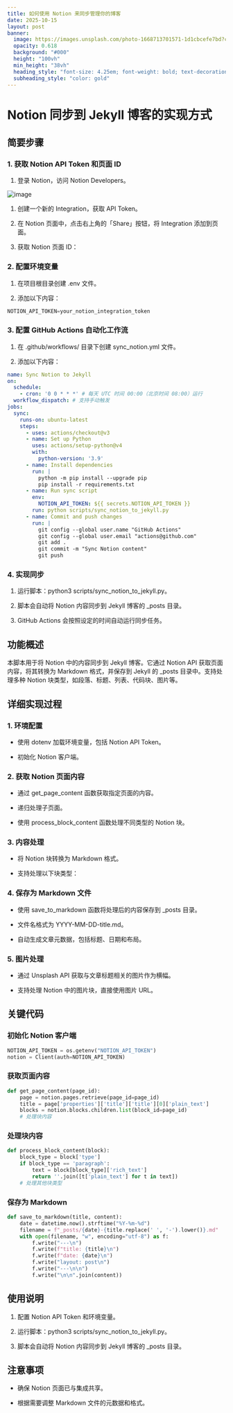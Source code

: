 ```yaml
---
title: 如何使用 Notion 来同步管理你的博客
date: 2025-10-15
layout: post
banner:
  image: https://images.unsplash.com/photo-1668713701571-1d1cbcefe7bd?crop=entropy&cs=tinysrgb&fit=max&fm=jpg&ixid=M3w2OTIwMzJ8MHwxfHJhbmRvbXx8fHx8fHx8fDE3NjA1MzIzNzR8&ixlib=rb-4.1.0&q=80&w=1080
  opacity: 0.618
  background: "#000"
  height: "100vh"
  min_height: "38vh"
  heading_style: "font-size: 4.25em; font-weight: bold; text-decoration: underline"
  subheading_style: "color: gold"
---
```


# Notion 同步到 Jekyll 博客的实现方式

## 简要步骤

### 1. 获取 Notion API Token 和页面 ID

1. 登录 Notion，访问 Notion Developers。

![image](https://prod-files-secure.s3.us-west-2.amazonaws.com/a7a0cc5a-89b9-4cda-8686-1fba0ca52f40/d19c1afe-dea5-4312-9333-786b0ba83054/image.png?X-Amz-Algorithm=AWS4-HMAC-SHA256&X-Amz-Content-Sha256=UNSIGNED-PAYLOAD&X-Amz-Credential=ASIAZI2LB466UZ3XE3W4%2F20251015%2Fus-west-2%2Fs3%2Faws4_request&X-Amz-Date=20251015T124614Z&X-Amz-Expires=3600&X-Amz-Security-Token=IQoJb3JpZ2luX2VjEMz%2F%2F%2F%2F%2F%2F%2F%2F%2F%2FwEaCXVzLXdlc3QtMiJIMEYCIQD%2BxQXFkF4dc%2FrpFgW17LusCb77dYVdNznT1HsANXlOwQIhAIQucfQAM8%2FWos9XlLqecEVX00%2F6IjakSp2BmkJCZ1j4Kv8DCHUQABoMNjM3NDIzMTgzODA1Igy4Z6WijN73MS18fiEq3AOBRMS6Gby0gNZxlp2A%2B2kmShN%2FrI57bcXfimRlEXaBjHsyAAbzcUhjwdlsxhVq3pVC9P9L08hlORuK0UA4k3r2fYFF4PDHdjA0AbU2Pf3OiNdb%2BrTVju6GlCv8pZT6HfyE%2ByWI0ts9qFYYparXkAwOdKnNpNYkF9qUyXNIb0E3rLLNmQHEfGPHojFW3SC%2Fjc3TwHVY7kluoWzHjM3Gzhc4OWp%2F%2FlqHekZxAjTmI%2BebQU31ChlOgdvMvoHuM6JcFRW0aWnPQKeG0qJFNAShGioc%2BKi2UD1V18N1UrX5Ckf%2B4J%2Ff6XdBQEnUVO0FZJYYHjY9qlWO108HGmSrP8P%2BkSSJVsm9W1H7%2BLihIccwNfmRq%2FMPkFkyh70j8lWHdP4WD0CFvniyBnKgrlWzSpOomltMMtY8hLndasyLh7SH%2FyKAsdpN24qmVKBLOKiQCYkFRHZLDeA6cMj62c%2F%2BdhC4au1lb5OujPnvz%2B4JB9hhVV6IhEkOK71FGg8oTdk%2F6NQJ5w%2FLvvA%2FHFYwk39opR14oGYdIolrdhBAao%2FeOx39ZUu%2BfbVMqhVc1J2O9b%2BHDK%2FByzDj%2FG5UYksqgIublZY5NPaw1wsGPZPxd%2BvKyvigS060cO93qzBMB%2BeeS4cMcTDDj77HBjqkAb5F%2B1ul9mlB7G%2BL3h7bvx%2FJY%2FPAIBe9HS6Nbtk%2BllhRneMSdSFysy%2BcqbZ2EkmtTJSqYbGRYi4Xymq5WKqD1yxc9PHzzw3w0MIx6Jb61y7bp74iJ2NmXS3WFpcqg3P8LwF59O0NzU4gf3c6Xp9eOnqj%2F%2F3NhheXzSS%2F48ptlJyvWU2e%2FlqKL22L3k%2BcJv3zT7%2F4B%2FDe%2BqOHvyz8xeMovdGnE8W6&X-Amz-Signature=ca7ace78eb3dfed691dbfde24051a650f550b8998367a29046c653f2e216f5b0&X-Amz-SignedHeaders=host&x-amz-checksum-mode=ENABLED&x-id=GetObject)

1. 创建一个新的 Integration，获取 API Token。

1. 在 Notion 页面中，点击右上角的「Share」按钮，将 Integration 添加到页面。

1. 获取 Notion 页面 ID：


### 2. 配置环境变量

1. 在项目根目录创建 .env 文件。

1. 添加以下内容：

```javascript
NOTION_API_TOKEN=your_notion_integration_token
```

### 3. 配置 GitHub Actions 自动化工作流

1. 在 .github/workflows/ 目录下创建 sync_notion.yml 文件。

1. 添加以下内容：

```yaml
name: Sync Notion to Jekyll
on:
  schedule:
    - cron: '0 0 * * *' # 每天 UTC 时间 00:00（北京时间 08:00）运行
  workflow_dispatch: # 支持手动触发
jobs:
  sync:
    runs-on: ubuntu-latest
    steps:
      - uses: actions/checkout@v3
      - name: Set up Python
        uses: actions/setup-python@v4
        with:
          python-version: '3.9'
      - name: Install dependencies
        run: |
          python -m pip install --upgrade pip
          pip install -r requirements.txt
      - name: Run sync script
        env:
          NOTION_API_TOKEN: ${{ secrets.NOTION_API_TOKEN }}
        run: python scripts/sync_notion_to_jekyll.py
      - name: Commit and push changes
        run: |
          git config --global user.name "GitHub Actions"
          git config --global user.email "actions@github.com"
          git add .
          git commit -m "Sync Notion content"
          git push
```

### 4. 实现同步

1. 运行脚本：python3 scripts/sync_notion_to_jekyll.py。

1. 脚本会自动将 Notion 内容同步到 Jekyll 博客的 _posts 目录。

1. GitHub Actions 会按照设定的时间自动运行同步任务。

## 功能概述

本脚本用于将 Notion 中的内容同步到 Jekyll 博客。它通过 Notion API 获取页面内容，将其转换为 Markdown 格式，并保存到 Jekyll 的 _posts 目录中。支持处理多种 Notion 块类型，如段落、标题、列表、代码块、图片等。

## 详细实现过程

### 1. 环境配置

- 使用 dotenv 加载环境变量，包括 Notion API Token。

- 初始化 Notion 客户端。

### 2. 获取 Notion 页面内容

- 通过 get_page_content 函数获取指定页面的内容。

- 递归处理子页面。

- 使用 process_block_content 函数处理不同类型的 Notion 块。

### 3. 内容处理

- 将 Notion 块转换为 Markdown 格式。

- 支持处理以下块类型：


### 4. 保存为 Markdown 文件

- 使用 save_to_markdown 函数将处理后的内容保存到 _posts 目录。

- 文件名格式为 YYYY-MM-DD-title.md。

- 自动生成文章元数据，包括标题、日期和布局。

### 5. 图片处理

- 通过 Unsplash API 获取与文章标题相关的图片作为横幅。

- 支持处理 Notion 中的图片块，直接使用图片 URL。

## 关键代码

### 初始化 Notion 客户端

```python
NOTION_API_TOKEN = os.getenv("NOTION_API_TOKEN")
notion = Client(auth=NOTION_API_TOKEN)
```

### 获取页面内容

```python
def get_page_content(page_id):
    page = notion.pages.retrieve(page_id=page_id)
    title = page['properties']['title']['title'][0]['plain_text']
    blocks = notion.blocks.children.list(block_id=page_id)
    # 处理块内容
```

### 处理块内容

```python
def process_block_content(block):
    block_type = block['type']
    if block_type == 'paragraph':
        text = block[block_type]['rich_text']
        return ''.join([t['plain_text'] for t in text])
    # 处理其他块类型
```

### 保存为 Markdown

```python
def save_to_markdown(title, content):
    date = datetime.now().strftime("%Y-%m-%d")
    filename = f"_posts/{date}-{title.replace(' ', '-').lower()}.md"
    with open(filename, "w", encoding="utf-8") as f:
        f.write("---\n")
        f.write(f"title: {title}\n")
        f.write(f"date: {date}\n")
        f.write("layout: post\n")
        f.write("---\n\n")
        f.write("\n\n".join(content))
```

## 使用说明

1. 配置 Notion API Token 和环境变量。

1. 运行脚本：python3 scripts/sync_notion_to_jekyll.py。

1. 脚本会自动将 Notion 内容同步到 Jekyll 博客的 _posts 目录。

## 注意事项

- 确保 Notion 页面已与集成共享。

- 根据需要调整 Markdown 文件的元数据和格式。